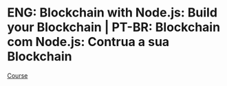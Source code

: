 # ENG: Blockchain with Node.js: Build your Blockchain | PT-BR: Blockchain com Node.js: Contrua a sua Blockchain

[Course](https://www.udemy.com/course/blockchain-com-nodejs-contrua-a-sua-blockchain/)
